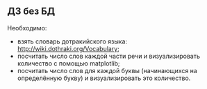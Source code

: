 ## ДЗ без БД

Необходимо:
 * взять словарь дотракийского языка: http://wiki.dothraki.org/Vocabulary;
 * посчитать число слов каждой части речи и визуализировать количество с помощью matplotlib;
 * посчитать число слов для каждой буквы (начинающихся на определённую букву) и визуализировать это количество.
